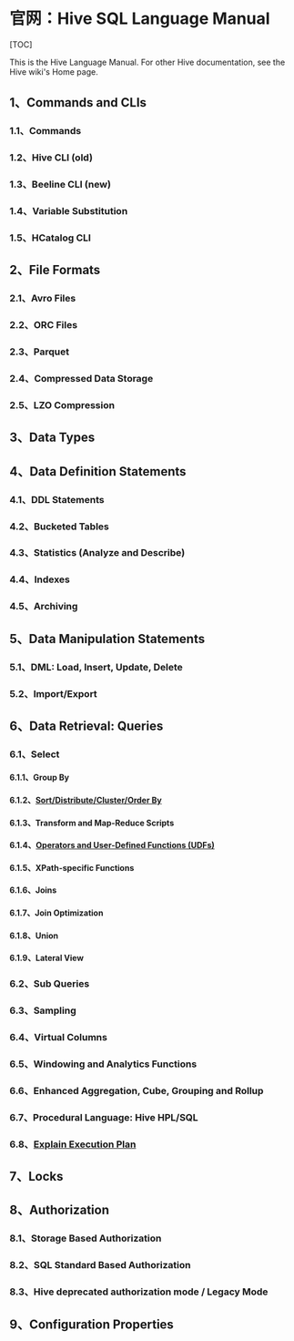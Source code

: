 # 官网：Hive SQL Language Manual

[TOC]

This is the Hive Language Manual.  For other Hive documentation, see the Hive wiki's Home page.


## 1、Commands and CLIs

### 1.1、Commands

### 1.2、Hive CLI (old)

### 1.3、Beeline CLI (new)

### 1.4、Variable Substitution

### 1.5、HCatalog CLI



## 2、File Formats

### 2.1、Avro Files

### 2.2、ORC Files

### 2.3、Parquet

### 2.4、Compressed Data Storage

### 2.5、LZO Compression



## 3、Data Types



## 4、Data Definition Statements

### 4.1、DDL Statements

### 4.2、Bucketed Tables

### 4.3、Statistics (Analyze and Describe)

### 4.4、Indexes

### 4.5、Archiving



## 5、Data Manipulation Statements

### 5.1、DML: Load, Insert, Update, Delete

### 5.2、Import/Export



## 6、Data Retrieval: Queries

### 6.1、Select

#### 6.1.1、Group By

#### 6.1.2、[Sort/Distribute/Cluster/Order By](https://github.com/ZGG2016/knowledgesystem/blob/master/07%20Hive/%E5%AE%98%E7%BD%91%E9%98%85%E8%AF%BB/Sort%20Distribute%20Cluster%20Order%20By.md)

#### 6.1.3、Transform and Map-Reduce Scripts

#### 6.1.4、[Operators and User-Defined Functions (UDFs)](https://github.com/ZGG2016/knowledgesystem/blob/master/07%20Hive/%E5%AE%98%E7%BD%91%E9%98%85%E8%AF%BB/Operators%20and%20UDFs.md)

#### 6.1.5、XPath-specific Functions

#### 6.1.6、Joins

#### 6.1.7、Join Optimization

#### 6.1.8、Union

#### 6.1.9、Lateral View

### 6.2、Sub Queries

### 6.3、Sampling

### 6.4、Virtual Columns

### 6.5、Windowing and Analytics Functions

### 6.6、Enhanced Aggregation, Cube, Grouping and Rollup

### 6.7、Procedural Language:  Hive HPL/SQL

### 6.8、[Explain Execution Plan](https://github.com/ZGG2016/knowledgesystem/blob/master/07%20Hive/%E5%AE%98%E7%BD%91%E9%98%85%E8%AF%BB/explain%20plan.md)


## 7、Locks



## 8、Authorization

### 8.1、Storage Based Authorization

### 8.2、SQL Standard Based Authorization

### 8.3、Hive deprecated authorization mode / Legacy Mode



## 9、Configuration Properties